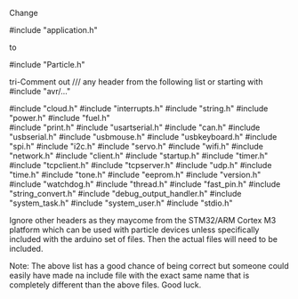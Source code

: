 


Change 

#include "application.h"

to 

#include "Particle.h"

tri-Comment out /// any header from the following list or starting with 
#include "avr/..."


#include "cloud.h"
#include "interrupts.h"
#include "string.h"
#include "power.h"
#include "fuel.h"  
#include "print.h"
#include "usartserial.h"
#include "can.h"
#include "usbserial.h"
#include "usbmouse.h"
#include "usbkeyboard.h"
#include "spi.h"
#include "i2c.h"
#include "servo.h"
#include "wifi.h"
#include "network.h"
#include "client.h"
#include "startup.h"
#include "timer.h"
#include "tcpclient.h"
#include "tcpserver.h"
#include "udp.h"
#include "time.h"
#include "tone.h"
#include "eeprom.h"
#include "version.h"
#include "watchdog.h"
#include "thread.h"
#include "fast_pin.h"
#include "string_convert.h"
#include "debug_output_handler.h"
#include "system_task.h"
#include "system_user.h"
#include "stdio.h"


Ignore other headers as they maycome from the STM32/ARM Cortex M3 platform which can be used with particle devices unless specifically included with the arduino set of files. Then the actual files will need to be included.


Note: The above list has a good chance of being correct but someone could easily have made na include file with the exact same name that is completely different than the above files. Good luck.





